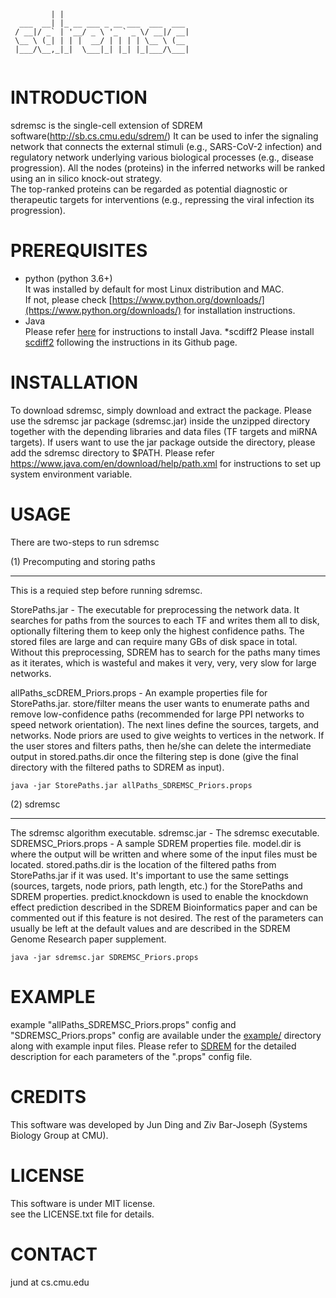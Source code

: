 ```       _                             
         | |                            
  ___  __| |_ __ ___ _ __ ___  ___  ___ 
 / __|/ _` | '__/ _ \ '_ ` _ \/ __|/ __|
 \__ \ (_| | | |  __/ | | | | \__ \ (__ 
 |___/\__,_|_|  \___|_| |_| |_|___/\___|
                                                                           
```
                                                                        
# INTRODUCTION 
sdremsc is the single-cell extension of SDREM software(http://sb.cs.cmu.edu/sdrem/)
It can be  used to infer the signaling network that connects  the external stimuli (e.g., SARS-CoV-2 infection)
and regulatory network underlying various biological processes (e.g., disease progression). 
All the nodes (proteins) in the inferred networks will be ranked using an in silico knock-out strategy.  
The top-ranked proteins can be regarded as potential diagnostic or therapeutic targets for interventions (e.g., repressing the viral infection 
its progression).  

# PREREQUISITES

* python (python 3.6+)  
It was installed by default for most Linux distribution and MAC.  
If not, please check [https://www.python.org/downloads/](https://www.python.org/downloads/) for installation 
instructions. 
* Java   
Please refer [here](https://www.java.com/en/download/help/download_options.html) for instructions to install Java. 
*scdiff2
Please install [scdiff2](https://github.com/phoenixding/scdiff2) following the instructions in its Github page. 

# INSTALLATION
To download sdremsc, simply download and extract the package. 
Please use the sdremsc jar package (sdremsc.jar) inside the unzipped directory together with the depending libraries and data files (TF targets and miRNA targets).
If users want to use the jar package outside the directory, please add the sdremsc directory to $PATH. 
Please refer https://www.java.com/en/download/help/path.xml for instructions to set up system environment variable.

# USAGE
There are two-steps to run sdremsc 

(1) Precomputing and storing paths
***********************************************
This is a requied step before running sdremsc.

StorePaths.jar - The executable for preprocessing the network data.  It searches for paths from the sources to each TF and writes them all to disk, optionally filtering them to keep only the highest confidence paths.  The stored files are large and can require many GBs of disk space in total.  Without this preprocessing, SDREM has to search for the paths many times as it iterates, which is wasteful and makes it very, very, very slow for large networks.

allPaths_scDREM_Priors.props - An example properties file for StorePaths.jar.  store/filter means the user wants to enumerate paths and remove low-confidence paths (recommended for large PPI networks to speed network orientation).  The next lines define the sources, targets, and networks.  Node priors are used to give weights to vertices in the network.  If the user stores and filters paths, then he/she can delete the intermediate output in stored.paths.dir once the filtering step is done (give the final directory with the filtered paths to SDREM as input).


```
java -jar StorePaths.jar allPaths_SDREMSC_Priors.props
```

(2) 
sdremsc
***********************************************
The sdremsc algorithm executable.
sdremsc.jar - The sdremsc executable.
SDREMSC_Priors.props - A sample SDREM properties file.  model.dir is where the output will be written and where some of the input files must be located.  stored.paths.dir is the location of the filtered paths from StorePaths.jar if it was used.  It's important to use the same settings (sources, targets, node priors, path length, etc.) for the StorePaths and SDREM properties.  predict.knockdown is used to enable the knockdown effect prediction described in the SDREM Bioinformatics paper and can be commented out if this feature is not desired.  The rest of the parameters can usually be left at the default values and are described in the SDREM Genome Research paper supplement.

```
java -jar sdremsc.jar SDREMSC_Priors.props
```

# EXAMPLE  
example "allPaths_SDREMSC_Priors.props" config and "SDREMSC_Priors.props" config are available under the [example/](example/) directory
along with example input files. 
Please refer to [SDREM](http://sb.cs.cmu.edu/sdrem/software.html) for the detailed description for each parameters of the ".props" config file. 


# CREDITS
 
This software was developed by Jun Ding and Ziv Bar-Joseph (Systems Biology Group at CMU). 


# LICENSE 
 
This software is under MIT license.  
see the LICENSE.txt file for details. 


# CONTACT

jund  at cs.cmu.edu




                                 
                                 
                                 
                                 
                                 

                                                     
